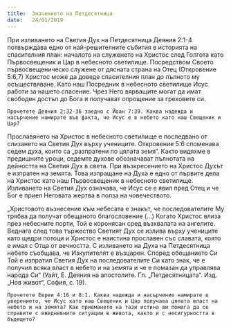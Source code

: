 ```yaml
---
title:  Значението на Петдесятница
date:   24/01/2019
---
```


При изливането на Светия Дух на Петдесятница Деяния 2:1-4 потвърждава едно от най-решителните събития в историята на спасителния план: началото на служенето на Христос след Голгота като Първосвещеник и Цар в небесното светилище. Посредством Своето първосвещеническо служене от дясната страна на Отец (Откровение 5:6,7) Христос може да доведе спасителния план до пълното му осъществяване. Като наш Посредник в небесното светилище Исус работи за нашето спасение. Чрез Него вярващите могат да имат свободен достъп до Бога и получават опрощение за греховете си.

`Прочетете Деяния 2:32-36 заедно с Йоан 7:39. Каква надежда и насърчение намирате във факта, че Исус е в небето като наш Свещеник и Цар?`

Прославянето на Христос в небесното светилище е последвано от слизането на Светия Дух върху учениците. Откровение 5:6 споменава седем духа, които са „разпратени по цялата земя“. Както видяхме в предишните уроци, седемте духове обозначават пълнотата на дейността на Светия Дух в света. При възкресението на Христос Духът е изпратен на земята. Това изпращане на Духа е едно от първите дела на Христос като наш Първосвещеник в небесното светилище. Изливането на Светия Дух означава, че Исус се е явил пред Отец и че Бог е приел Неговата жертва в полза на човечеството.

„Христовото възнесение към небесата е знакът, че последователите Му трябва да получат обещаното благословение (…) Когато Христос влиза през небесните порти, Той е коронясан сред възхвалата на ангелите. Веднага след това тържество Светият Дух се излива върху учениците като щедри потоци и Христос е наистина прославен със славата, която е имал с Отца от вечността. С изливането на Духа на Петдесятница небето съобщава, че Изкупителят е възцарен. Според обещанието Си Той е изпратил Светия Дух на последователите Си като знак, че е получил всяка власт в небето и на земята и че е помазан да управлява народа Си“ (Уайт, Е. Деяния на апостолите. Гл. „Петдесятницата“. Изд. „Нов живот“, София, с. 19).

`Прочетете Евреи 4:16 и 8:1. Каква надежда и насърчение намирате в уверението, че Исус като наш Свещеник и Цар получава цялата власт на небето и на земята? Как приемането на тази истина ви помага да се справите с ежедневните ситуации в живота, както и с несигурността в бъдещето?`